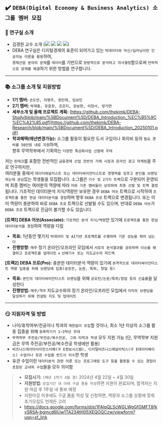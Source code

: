 ## ✔️ `DEBA(Digital Economy & Business Analytics) 소그룹 멤버 모집`

### :office: 연구실 소개
- 김경원 교수 소개 (<a href="https://sites.google.com/view/thekimk" target="_blank"><img src="https://img.shields.io/badge/Homepage-4285F4?style=flat-square&logo=Google&logoColor=white"/></a> <a href="https://scholar.google.com/citations?hl=ko&user=nHPe-4UAAAAJ&view_op=list_works&sortby=pubdate" target="_blank"><img src="https://img.shields.io/badge/Google Scholar-4285F4?style=flat-square&logo=Google Scholar&logoColor=white"/></a> <a href="https://www.youtube.com/channel/UCEYxJNI5dhnn_CdC9BEWTuA" target="_blank"><img src="https://img.shields.io/badge/YouTube-FF0000?style=flat-square&logo=YouTube&logoColor=white"/></a> <a href="https://github.com/thekimk" target="_blank"><img src="https://img.shields.io/badge/Github-181717?style=flat-square&logo=Github&logoColor=white"/></a>)
- DEBA 연구실은 디지털경제의 표준이 되어가고 있는 `빅데이터와 머신/딥러닝이란 인공지능 이론을 활용`하여,     
`경제산업 분야의 문제`를 `데이터`를 기반으로 `정량적으로 분석하고 의사결정`함으로써 `전략적으로 문제를 해결`하기 위한 방법을 연구합니다.    

---

### :books: 소그룹 소개 및 지원방법
- **1기 멤버:** `손도언, 차명주, 장민재, 임보민`
- **2기 멤버:** `박재흥, 유효정, 조은지, 강보현, 이현서, 방가연`
- **세부소개 및 올해 프로젝트 계획:** [https://github.com/thekimk/DEBA-Study/blob/main/%5BDocument%5D/DEBA_Introduction_%EC%B5%9C%EC%A2%85.pdf](https://github.com/thekimk/DEBA-Research/blob/main/%5BDocument%5D/DEBA_Introduction_20250101.pdf)
- **학과혜택(매년변경가능):** 소그룹 활동이 필요한 도서 구입이나 회의비 등의 `필요 경비를 50만원 내로 지원`하며,      
향후 무역학부에서 기획하는 `다양한 특성화사업 선발에 우대`

저는 `핀테크`를 포함한 전반적인 `금융경제 산업 전반의 거래 시장과 온라인 광고 마케팅`을 주로 연구하지만,     
여러분들 중에서 `데이터애널리스트 또는 데이터싸이언티스트로 경쟁력을 갖추고 본인을 브랜딩하는데 관심`있는 학생들을 모집합니다.
소그룹은 `기수 및 2가지 트랙`으로 구분되어 운영되며 최종 멤버는 여러분의 역량에 따라 `저와 기존 멤버들이 상의하여 최종 선발 및 트랙 결정`됩니다.
기초적인 데이터분석 지식/역량만 보유한 경우 `DEBA 어쏘` 트랙으로 시작하여 `프로젝트를 통한 현실 데이터분석을 경험`하며 향후 `DEBA 프로` 트랙으로 변경됩니다.
또는 이미 역량이 충분하여 바로 `DEBA 프로` 트랙으로 선발될 수도 있으며, 반대로 `DEBA 어쏘`가 `DEBA 프로` 트랙으로 진급이 불가할 수도 있습니다.

**[트랙1] DEBA 어쏘(Associate):** `기초적인 분석 지식/역량`만 있기에 `프로젝트를 통한 현실 데이터분석을 경험`하여 역량을 다짐

- **목표:** 1년동안 몇가지 `빅데이터 및 AI기반 프로젝트를 수행하며 기존 성능을 뛰어 넘는다`
- **진행방향:** `매주` 정기 온라인/오프라인 모임에서 `서로의 분석결과를 공유하며 이슈를 해결하고 프로젝트를 업데이트` + `선배기수 또는 지도교수의 피드백`     

**[트랙2] DEBA 프로(Pro):** 충분한 데이터분석 역량이 있기에 `본격적으로 데이터싸이언티스트 역량 입증을 위해 브랜딩에 집중(공모전, 논문, 특허, 창업 등)` 

- **목표:** `본인의 데이터싸이언티스트 브랜딩`을 위해 `공모전/논문/특허/창업 등의 산출물`을 달성한다
- **진행방법:** `매주/격주` 지도교수와의 정기 온라인/오프라인 모임에서 `각자의 브랜딩을 달성하기 위해 컨설팅 지도 및 업데이트` 
  
---

### :smirk: 지원자격 및 방법

- 나이/휴학여부/전공이나 학과의 `제한없이 모집`할 것이나, 최소 1년 이상의 소그룹 활동 집중을 위해 `등록학기가 1~3학년 우대`
- `무역학부 주전공/부전공/복수전공, 그외 타학과 학생` 모두 지원 가능 (단, 무역학부 지원금은 무역 주전공/부전공/복수전공 학생에만 활용)
- `비즈니스데이터사이언스이해(구 E정보시스템), 디지털비즈니스애널리틱스(구 E데이터베이스) 수업이나 유관 수업을 반드시 이수`한 학생
- 유관 수업이란 `데이터분석 관련 이론 또는 프로그래밍 도구 등을 활용할 수 있는 경험이 포함된 교내외 수업`들을 모두 의미함
> - **모집시기:** `(매년 1학기 4월 경)` 2024년 4월 22일 ~ 4월 30일
> - **지원방법:** `모집기간 내 아래 구글 폼을 작성`하면 지원이 완료되며, 합격자는 지원 마감 후 1주일 내 통보 예정
> - 지원마감 이후에도 구글 폼을 작성 및 신청하면, 역량과 소그룹 상황에 맞춰 추가모집도 언제든 고려
> - https://docs.google.com/forms/d/e/1FAIpQLScWGLWgGfGMFT8fkvSRSA-bgmcd6IUw1TA234tH05XEQOQCzw/viewform?usp=sf_link
